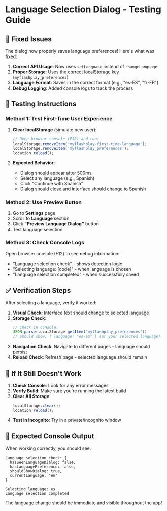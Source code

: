 # Language Selection Dialog - Testing Guide

## 🔧 **Fixed Issues**

The dialog now properly saves language preferences! Here's what was fixed:

1. **Correct API Usage**: Now uses `setLanguage` instead of `changeLanguage`
2. **Proper Storage**: Uses the correct localStorage key (`myflashplay_preferences`)
3. **Language Format**: Saves in the correct format (e.g., "es-ES", "fr-FR")
4. **Debug Logging**: Added console logs to track the process

## 🧪 **Testing Instructions**

### Method 1: Test First-Time User Experience

1. **Clear localStorage** (simulate new user):
   ```javascript
   // Open browser console (F12) and run:
   localStorage.removeItem('myflashplay-first-time-language');
   localStorage.removeItem('myflashplay_preferences');
   location.reload();
   ```

2. **Expected Behavior**:
   - Dialog should appear after 500ms
   - Select any language (e.g., Spanish)
   - Click "Continue with Spanish" 
   - Dialog should close and interface should change to Spanish

### Method 2: Use Preview Button

1. Go to **Settings** page
2. Scroll to **Language** section  
3. Click **"Preview Language Dialog"** button
4. Test language selection

### Method 3: Check Console Logs

Open browser console (F12) to see debug information:
- "Language selection check" - shows detection logic
- "Selecting language: [code]" - when language is chosen
- "Language selection completed" - when successfully saved

## ✅ **Verification Steps**

After selecting a language, verify it worked:

1. **Visual Check**: Interface text should change to selected language
2. **Storage Check**: 
   ```javascript
   // Check in console:
   JSON.parse(localStorage.getItem('myflashplay_preferences'))
   // Should show: { language: "es-ES" } (or your selected language)
   ```
3. **Navigation Check**: Navigate to different pages - language should persist
4. **Reload Check**: Refresh page - selected language should remain

## 🐛 **If It Still Doesn't Work**

1. **Check Console**: Look for any error messages
2. **Verify Build**: Make sure you're running the latest build
3. **Clear All Storage**: 
   ```javascript
   localStorage.clear();
   location.reload();
   ```
4. **Test in Incognito**: Try in a private/incognito window

## 📝 **Expected Console Output**

When working correctly, you should see:
```
Language selection check: {
  hasSeenLanguageDialog: false,
  hasLanguagePreference: false, 
  shouldShowDialog: true,
  currentLanguage: "en"
}

Selecting language: es
Language selection completed
```

The language change should be immediate and visible throughout the app!